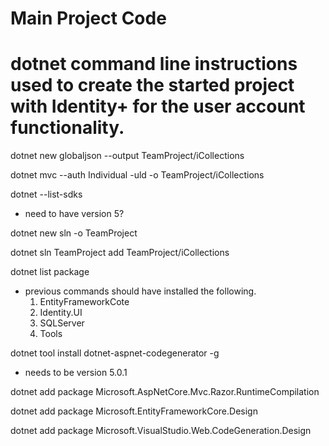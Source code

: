 Main Project Code 
===========================

# dotnet command line instructions used to create the started project with Identity+ for the user account functionality. 

dotnet new globaljson --output TeamProject/iCollections

dotnet mvc --auth Individual -uld -o TeamProject/iCollections

dotnet --list-sdks
- need to have version 5?

dotnet new sln -o TeamProject

dotnet sln TeamProject add TeamProject/iCollections

dotnet list package
- previous commands should have installed the following.
    1. EntityFrameworkCote
    2. Identity.UI
    3. SQLServer
    4. Tools

dotnet tool install dotnet-aspnet-codegenerator -g
- needs to be version 5.0.1

dotnet add package Microsoft.AspNetCore.Mvc.Razor.RuntimeCompilation

dotnet add package Microsoft.EntityFrameworkCore.Design

dotnet add package Microsoft.VisualStudio.Web.CodeGeneration.Design

